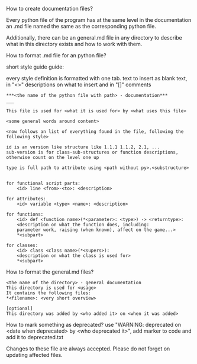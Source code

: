 How to create documentation files?

Every python file of the program has at the same level in the 
documentation an .md file named the same as the corresponding python 
file.

Additionally, there can be an general.md file in any directory to 
describe what in this directory exists and how to work with them.

How to format .md file for an python file?

short style guide guide:

every style definition is formatted with one tab. text to insert as
blank text, in "<>" descriptions on what to insert and in "\[\]" 
comments  

    ***<the name of the python file with path> - documentation***
    ___
    
    This file is used for <what it is used for> by <what uses this file>
    
    <some general words around content>
    
    <now follows an list of everything found in the file, following the following style>
    
    id is an version like structure like 1.1.1 1.1.2, 2.1, ...
    sub-version is for class-sub-structures or function descriptions,
    otherwise count on the level one up
    
    type is full path to attribute using <path without py>.<substructure>
    
    
    for functional script parts:
        <id> line <from>-<to>: <description>
        
    for attributes:
        <id> variable <type> <name>: <description>   
    
    for functions:
        <id> def <function name>(*<parameter>: <type>) -> <returntype>:
        <description on what the function does, including:
        parameter work, raising (when known), affect on the game...>
        *<subpart>
     
    for classes:
        <id> class <class name>(*<supers>):
        <description on what the class is used for> 
        *<subpart>

How to format the general.md files?

    <the name of the directory> - general documentation
    This directory is used for <usage>
    It contains the following files:
    *<filename>: <very short overview>
    
    [optional]
    This directory was added by <who added it> on <when it was added>
    

How to mark something as deprecated?
use "WARNING: deprecated on \<date when deprecated\> by 
\<who deprecated it\>", add marker to code and add it to deprecated.txt

Changes to these file are always accepted. Please do not forget on
updating affected files.
     
    